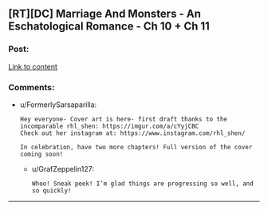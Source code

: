 ## [RT][DC] Marriage And Monsters - An Eschatological Romance - Ch 10 + Ch 11

### Post:

[Link to content](https://archiveofourown.org/works/18738010/chapters/45106516)

### Comments:

- u/FormerlySarsaparilla:
  ```
  Hey everyone- Cover art is here- first draft thanks to the incomparable rhl_shen: https://imgur.com/a/cYyjCBC
  Check out her instagram at: https://www.instagram.com/rhl_shen/

  In celebration, have two more chapters! Full version of the cover coming soon!
  ```

  - u/GrafZeppelin127:
    ```
    Whoo! Sneak peek! I’m glad things are progressing so well, and so quickly!
    ```

---

